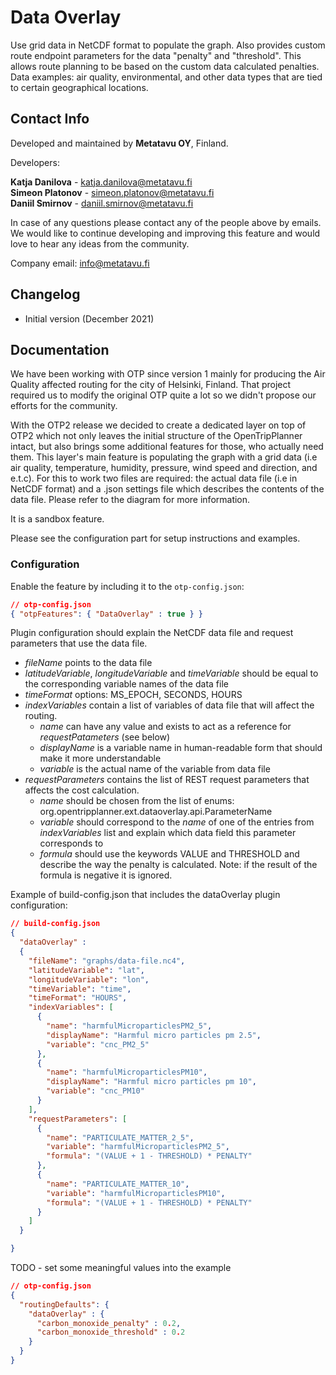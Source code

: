 # Data Overlay
Use grid data in NetCDF format to populate the graph. Also provides custom route endpoint parameters for the data "penalty" and "threshold". This allows route planning to be based on the custom data calculated penalties. Data examples: air quality, environmental, and other data types that are tied to certain geographical locations.


## Contact Info
Developed and maintained by <strong>Metatavu OY</strong>, Finland.

Developers:

<strong>Katja Danilova</strong> - katja.danilova@metatavu.fi\
<strong>Simeon Platonov</strong> - simeon.platonov@metatavu.fi\
<strong>Daniil Smirnov</strong> - daniil.smirnov@metatavu.fi

In case of any questions please contact any of the people above by emails. We would like to continue developing and improving this feature and would love to hear any ideas from the community.

Company email: info@metatavu.fi

## Changelog
- Initial version (December 2021)


## Documentation

We have been working with OTP since version 1 mainly for producing the Air Quality affected routing for the city of Helsinki, Finland. That project required us to modify the original OTP quite a lot so we didn't propose our efforts for the community.

With the OTP2 release we decided to create a dedicated layer on top of OTP2 which not only leaves the initial structure of the OpenTripPlanner intact, but also brings some additional features for those, who actually need them. This layer's main feature is populating the graph with a grid data (i.e air quality, temperature, humidity, pressure, wind speed and direction, and e.t.c). For this to work two files are required: the actual data file (i.e in NetCDF format) and a .json settings file which describes the contents of the data file. Please refer to the diagram for more information.

It is a sandbox feature.

Please see the configuration part for setup instructions and examples.

### Configuration 

Enable the feature by including it to the ```otp-config.json```:

```json
// otp-config.json
{ "otpFeatures": { "DataOverlay" : true } }
```

Plugin configuration should explain the NetCDF data file and request parameters that use the data file.
* _fileName_ points to the data file
* _latitudeVariable_, _longitudeVariable_ and _timeVariable_ should be equal to the corresponding variable names of the data file
* _timeFormat_ options: MS_EPOCH, SECONDS, HOURS
* _indexVariables_ contain a list of variables of data file that will affect the routing.
  * _name_ can have any value and exists to act as a reference for _requestPatameters_ (see below)
  * _displayName_ is a variable name in human-readable form that should make it more understandable
  * _variable_ is the actual name of the variable from data file
* _requestParameters_ contains the list of REST request parameters that affects the cost calculation. 
  * _name_ should be chosen from the list of enums: org.opentripplanner.ext.dataoverlay.api.ParameterName
  * _variable_ should correspond to the _name_ of one of the entries from _indexVariables_ list and explain which data field this parameter corresponds to
  * _formula_ should use the keywords VALUE and THRESHOLD and describe the way the penalty is calculated. Note: if the result of the formula is negative it is ignored.

Example of build-config.json that includes the dataOverlay plugin configuration:
```json
// build-config.json
{
  "dataOverlay" :
  {
    "fileName": "graphs/data-file.nc4",
    "latitudeVariable": "lat",
    "longitudeVariable": "lon",
    "timeVariable": "time",
    "timeFormat": "HOURS",
    "indexVariables": [
      {
        "name": "harmfulMicroparticlesPM2_5",
        "displayName": "Harmful micro particles pm 2.5",
        "variable": "cnc_PM2_5"
      },
      {
        "name": "harmfulMicroparticlesPM10",
        "displayName": "Harmful micro particles pm 10",
        "variable": "cnc_PM10"
      }
    ],
    "requestParameters": [
      {
        "name": "PARTICULATE_MATTER_2_5",
        "variable": "harmfulMicroparticlesPM2_5",
        "formula": "(VALUE + 1 - THRESHOLD) * PENALTY"
      },
      {
        "name": "PARTICULATE_MATTER_10",
        "variable": "harmfulMicroparticlesPM10",
        "formula": "(VALUE + 1 - THRESHOLD) * PENALTY"
      }
    ]
  }

}
```


TODO - set some meaningful values into the example
```json
// otp-config.json
{ 
  "routingDefaults": {
    "dataOverlay" : {
      "carbon_monoxide_penalty" : 0.2,
      "carbon_monoxide_threshold" : 0.2
    }
  }
}
```
